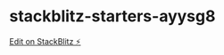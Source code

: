 # stackblitz-starters-ayysg8

[Edit on StackBlitz ⚡️](https://stackblitz.com/edit/stackblitz-starters-ayysg8)